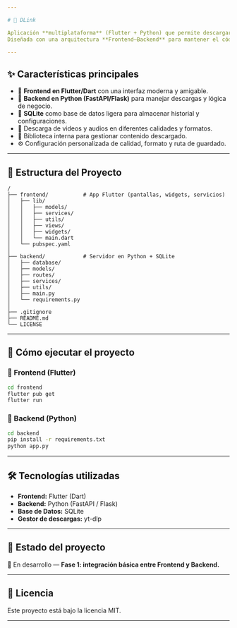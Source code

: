 ```yaml
---

# 🔗 DLink

Aplicación **multiplataforma** (Flutter + Python) que permite descargar y gestionar videos desde **YouTube, Instagram y Facebook**.
Diseñada con una arquitectura **Frontend–Backend** para mantener el código modular, escalable y fácil de mantener.

---
```


## ✨ Características principales

* 📱 **Frontend en Flutter/Dart** con una interfaz moderna y amigable.
* 🐍 **Backend en Python (FastAPI/Flask)** para manejar descargas y lógica de negocio.
* 💾 **SQLite** como base de datos ligera para almacenar historial y configuraciones.
* 🎵 Descarga de videos y audios en diferentes calidades y formatos.
* 📂 Biblioteca interna para gestionar contenido descargado.
* ⚙️ Configuración personalizada de calidad, formato y ruta de guardado.

---

## 📂 Estructura del Proyecto

```
/
├── frontend/           # App Flutter (pantallas, widgets, servicios)
│   ├── lib/
│   │   ├── models/
│   │   ├── services/
│   │   ├── utils/
│   │   ├── views/
│   │   ├── widgets/
│   │   └── main.dart
│   └── pubspec.yaml
│
├── backend/            # Servidor en Python + SQLite
│   ├── database/
│   ├── models/
│   ├── routes/
│   ├── services/
│   ├── utils/
│   ├── main.py
│   └── requirements.py
│
├── .gitignore
├── README.md
└── LICENSE
```

---

## 🚀 Cómo ejecutar el proyecto

### 🔹 Frontend (Flutter)

```bash
cd frontend
flutter pub get
flutter run
```

### 🔹 Backend (Python)

```bash
cd backend
pip install -r requirements.txt
python app.py
```

---

## 🛠 Tecnologías utilizadas

* **Frontend:** Flutter (Dart)
* **Backend:** Python (FastAPI / Flask)
* **Base de Datos:** SQLite
* **Gestor de descargas:** yt-dlp

---

## 📌 Estado del proyecto

🔨 En desarrollo — **Fase 1: integración básica entre Frontend y Backend.**

---

## 📜 Licencia

Este proyecto está bajo la licencia MIT.

---
